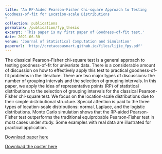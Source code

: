 ```yaml
---
title: "An RP-Aided Pearson-Fisher Chi-square Approach to Testing
Goodness-of-fit for Location-scale Distributions
"
collection: publications
permalink: /publication/fyp_thesis
excerpt: 'This paper is my first paper of Goodness-of-fit test.'
date: 2021-06-30
venue: 'Journal of Statistical Computation and Simulation'
paperurl: 'http://cretaceousmart.github.io/files/lijie_fpy.pdf'
---
```

The classical Pearson-Fisher chi-square test is a general approach to testing goodness-of-fit for univariate data. There is a considerable amount of discussion on how to effectively apply this test to practical goodness-of-fit problems in the literature. There are two major types of discussions: the number of grouping intervals and the selection of grouping intervals. In this paper, we apply the idea of representative points (RP) of statistical distributions to the selection of grouping intervals for the classical Pearson-Fisher chi-square test. We focus on the location-scale distributions due to their simple distributional structure. Special attention is paid to the three types of location-scale distributions: normal, Laplace, and the logistic distributions. Monte Carlo simulation shows that the RP-aided Pearson-Fisher test outperforms the traditional equiprobable Pearson-Fisher test in most cases under study. Some examples with real data are illustrated for practical application.


[Download paper here](https://github.com/cretaceousmart/cretaceousmart.github.io/tree/master/files/lijie_fyp.pdf)

[Download the poster here](https://github.com/cretaceousmart/cretaceousmart.github.io/tree/master/files/lijie_fpy_poster.pdf)

